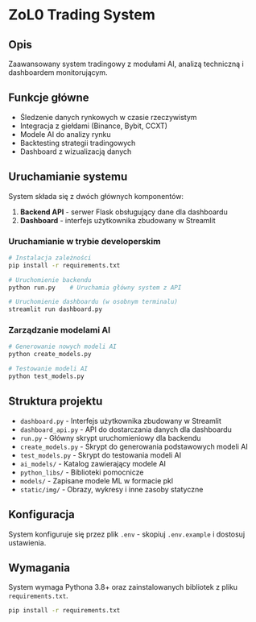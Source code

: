 # ZoL0 Trading System

## Opis
Zaawansowany system tradingowy z modułami AI, analizą techniczną i dashboardem monitorującym.

## Funkcje główne
- Śledzenie danych rynkowych w czasie rzeczywistym
- Integracja z giełdami (Binance, Bybit, CCXT)
- Modele AI do analizy rynku
- Backtesting strategii tradingowych
- Dashboard z wizualizacją danych

## Uruchamianie systemu

System składa się z dwóch głównych komponentów:
1. **Backend API** - serwer Flask obsługujący dane dla dashboardu
2. **Dashboard** - interfejs użytkownika zbudowany w Streamlit

### Uruchamianie w trybie developerskim

```bash
# Instalacja zależności
pip install -r requirements.txt

# Uruchomienie backendu
python run.py    # Uruchamia główny system z API

# Uruchomienie dashboardu (w osobnym terminalu)
streamlit run dashboard.py
```

### Zarządzanie modelami AI

```bash
# Generowanie nowych modeli AI
python create_models.py

# Testowanie modeli AI
python test_models.py
```

## Struktura projektu

- `dashboard.py` - Interfejs użytkownika zbudowany w Streamlit
- `dashboard_api.py` - API do dostarczania danych dla dashboardu
- `run.py` - Główny skrypt uruchomieniowy dla backendu
- `create_models.py` - Skrypt do generowania podstawowych modeli AI
- `test_models.py` - Skrypt do testowania modeli AI
- `ai_models/` - Katalog zawierający modele AI
- `python_libs/` - Biblioteki pomocnicze
- `models/` - Zapisane modele ML w formacie pkl
- `static/img/` - Obrazy, wykresy i inne zasoby statyczne

## Konfiguracja
System konfiguruje się przez plik `.env` - skopiuj `.env.example` i dostosuj ustawienia.

## Wymagania
System wymaga Pythona 3.8+ oraz zainstalowanych bibliotek z pliku `requirements.txt`.
```bash
pip install -r requirements.txt
